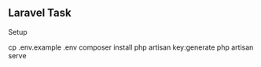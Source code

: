 


Laravel Task
-------------------------------------------------------

Setup

  cp .env.example .env
  composer install
  php artisan key:generate
  php artisan serve



